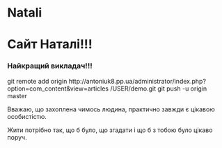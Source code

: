 # Natali
<html>
<head>
<meta charset="utf-8">
</head>
<body>
<h1>Сайт Наталі!!!</h1>
  <h3>Найкращий викладач!!!</h3>
  git remote add origin http://antoniuk8.pp.ua/administrator/index.php?option=com_content&view=articles /USER/demo.git
git push -u origin master
   <a href ="http://antoniuk8.pp.ua/administrator/index.php?option=com_content&view=articles"> </a>
  <p> Вважаю, що захоплена чимось людина, практично завжди є цікавою особистістю. </p>
  <p> Жити потрібно так, що б було, що згадати і що б з тобою було цікаво поруч.</p>
</body>
</html>

 
